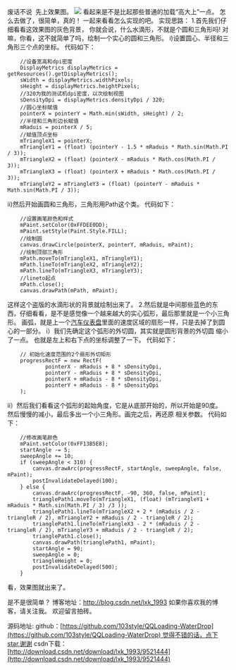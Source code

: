 废话不说  先上效果图。
![](http://upload-images.jianshu.io/upload_images/1709375-4df992f382f5a3e0?imageMogr2/auto-orient/strip)
看起来是不是比起那些普通的加载“高大上”一点。
怎么去做了，很简单，真的！
一起来看看怎么实现的吧。
实现思路：
1.首先我们仔细看看这效果图的灰色背景， 你就会说，什么水滴形，不就是个圆和三角形吗!
对嘛，你看，这不就简单了吗，绘制一个实心的圆和三角形。
i)设置圆心、半径和三角形三个点的坐标。
代码如下：

        //设备宽高和dpi密度
        DisplayMetrics displayMetrics = getResources().getDisplayMetrics();
        sWidth = displayMetrics.widthPixels;
        sHeight = displayMetrics.heightPixels;
        //320为我的测试机dpi密度，以次绘制视图
        sDensityDpi = displayMetrics.densityDpi / 320;
        //圆心坐标赋值
        pointerX = pointerY = Math.min(sWidth, sHeight) / 2;
        //半径和三角形边长赋值
        mRaduis = pointerX / 5;
        //赋值顶点坐标
        mTriangleX1 = pointerX;
        mTriangleY1 = (float) (pointerY - 1.5 * mRaduis * Math.sin(Math.PI / 3));
        mTriangleX2 = (float) (pointerX - mRaduis * Math.cos(Math.PI / 3));
        mTriangleX3 = (float) (pointerX + mRaduis * Math.cos(Math.PI / 3));
        mTriangleY2 = mTriangleY3 = (float) (pointerY - mRaduis * Math.sin(Math.PI / 3));
ii)然后开始画圆和三角形，三角形用Path这个类。
代码如下：

        //设置画笔颜色和样式
        mPaint.setColor(0xFFDEE0DD);
        mPaint.setStyle(Paint.Style.FILL);
        //绘制圆
        canvas.drawCircle(pointerX, pointerY, mRaduis, mPaint);
        //绘制顶部三角形
        mPath.moveTo(mTriangleX1, mTriangleY1);
        mPath.lineTo(mTriangleX2, mTriangleY2);
        mPath.lineTo(mTriangleX3, mTriangleY3);
        //lineto起点
        mPath.close();
        canvas.drawPath(mPath, mPaint);

这样这个盗版的水滴形状的背景就绘制出来了。
2.然后就是中间那些蓝色的东西，仔细看看，是不是感觉像一个越来越大的实心弧形，最后那里就是一个小三角形。
画弧，就是上一个[汽车仪表盘](http://blog.csdn.net/lxk_1993/article/details/51373269)里面的速度区域的扇形一样，只是去掉了到圆心的一部分。
i）我们先确定这个弧形的外切圆，其实就是圆形背景的外切圆 缩小了一点。
也就是左上和右下点的坐标调整了一下。
代码如下：

        // 初始化速度范围的2个扇形外切矩形
        progressRectF = new RectF(
                pointerX - mRaduis + 8 * sDensityDpi, 
                pointerY - mRaduis + 8 * sDensityDpi,
                pointerX + mRaduis - 8 * sDensityDpi,
                pointerY + mRaduis - 8 * sDensityDpi
        );
ii）然后我们看看这个弧形的起始角度，它是从底部开始的，所以开始是90度。
然后慢慢的减小，最后多出一个小三角形。画完之后，再还原 相关参数。
代码如下：

        //修改画笔颜色
        mPaint.setColor(0xFF13B5E8);
        startAngle -= 5;
        sweepAngle += 10;
        if (sweepAngle < 310) {
            canvas.drawArc(progressRectF, startAngle, sweepAngle, false, mPaint);
            postInvalidateDelayed(100);
        } else {
            canvas.drawArc(progressRectF, -90, 360, false, mPaint);
            trianglePath1.moveTo(mTriangleX1, (float) (mTriangleY1 + mRaduis * Math.sin(Math.PI / 3) /3 ));
            trianglePath1.lineTo(mTriangleX2 + 2 * (mRaduis / 2 - triangleR / 2), mTriangleY2 + mRaduis / 2 - triangleR / 2);
            trianglePath1.lineTo(mTriangleX3 - 2 * (mRaduis / 2 - triangleR / 2), mTriangleY3 + mRaduis / 2 - triangleR / 2);
            trianglePath1.close();
            canvas.drawPath(trianglePath1, mPaint);
            startAngle = 90;
            sweepAngle = 0;
            triangleHeight = 0;
            postInvalidateDelayed(500);
        }
看，效果图就出来了。

是不是很简单？
博客地址：http://blog.csdn.net/lxk_1993
如果你喜欢我的博客，请关注我。
欢迎留言拍砖。

源码地址:
github：[https://github.com/103style/QQLoading-WaterDrop](https://github.com/103style/QQLoading-WaterDrop) 觉得不错的话，点下star,谢谢
csdn下载：[http://download.csdn.net/download/lxk_1993/9521444](http://download.csdn.net/download/lxk_1993/9521444)
